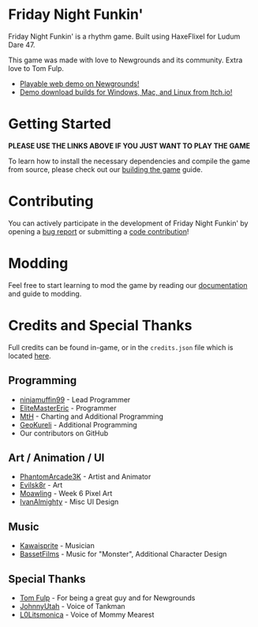 # Friday Night Funkin' 

Friday Night Funkin' is a rhythm game. Built using HaxeFlixel for Ludum Dare 47.

This game was made with love to Newgrounds and its community. Extra love to Tom Fulp.

- [Playable web demo on Newgrounds!](https://www.newgrounds.com/portal/view/770371)
- [Demo download builds for Windows, Mac, and Linux from Itch.io!](https://ninja-muffin24.itch.io/funkin)

# Getting Started

**PLEASE USE THE LINKS ABOVE IF YOU JUST WANT TO PLAY THE GAME**

To learn how to install the necessary dependencies and compile the game from source, please check out our [building the game](/docs/COMPILING.md) guide.

# Contributing

You can actively participate in the development of Friday Night Funkin' by opening a [bug report](https://github.com/FunkinCrew/Funkin/issues) or submitting a [code contribution](https://github.com/FunkinCrew/Funkin/pulls)!

# Modding

Feel free to start learning to mod the game by reading our [documentation](https://funkincrew.github.io/funkin-modding-docs/) and guide to modding.

# Credits and Special Thanks

Full credits can be found in-game, or in the `credits.json` file which is located [here](https://github.com/FunkinCrew/funkin.assets/blob/main/exclude/data/credits.json).

## Programming
- [ninjamuffin99](https://twitter.com/ninja_muffin99) - Lead Programmer
- [EliteMasterEric](https://twitter.com/EliteMasterEric) - Programmer
- [MtH](https://twitter.com/emmnyaa) - Charting and Additional Programming
- [GeoKureli](https://twitter.com/Geokureli/) - Additional Programming
- Our contributors on GitHub

## Art / Animation / UI
- [PhantomArcade3K](https://twitter.com/phantomarcade3k) - Artist and Animator
- [Evilsk8r](https://twitter.com/evilsk8r) - Art
- [Moawling](https://twitter.com/moawko) - Week 6 Pixel Art
- [IvanAlmighty](https://twitter.com/IvanA1mighty) - Misc UI Design

## Music
- [Kawaisprite](https://twitter.com/kawaisprite) - Musician
- [BassetFilms](https://twitter.com/Bassetfilms) - Music for "Monster", Additional Character Design

## Special Thanks
- [Tom Fulp](https://twitter.com/tomfulp) - For being a great guy and for Newgrounds
- [JohnnyUtah](https://twitter.com/JohnnyUtahNG/) - Voice of Tankman
- [L0Litsmonica](https://twitter.com/L0Litsmonica) - Voice of Mommy Mearest
